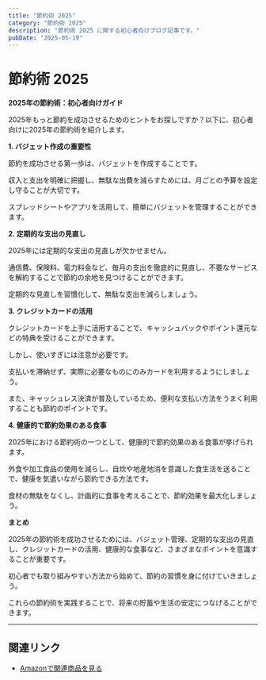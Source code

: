 ```yaml
---
title: "節約術 2025"
category: "節約術 2025"
description: "節約術 2025 に関する初心者向けブログ記事です。"
pubDate: "2025-05-19"
---
```


# 節約術 2025

**2025年の節約術：初心者向けガイド**

2025年もっと節約を成功させるためのヒントをお探しですか？以下に、初心者向けに2025年の節約術を紹介します。



**1. バジェット作成の重要性**

節約を成功させる第一歩は、バジェットを作成することです。

収入と支出を明確に把握し、無駄な出費を減らすためには、月ごとの予算を設定し守ることが大切です。

スプレッドシートやアプリを活用して、簡単にバジェットを管理することができます。



**2. 定期的な支出の見直し**

2025年には定期的な支出の見直しが欠かせません。

通信費、保険料、電力料金など、毎月の支出を徹底的に見直し、不要なサービスを解約することで節約の余地を見つけることができます。

定期的な見直しを習慣化して、無駄な支出を減らしましょう。



**3. クレジットカードの活用**

クレジットカードを上手に活用することで、キャッシュバックやポイント還元などの特典を受けることができます。

しかし、使いすぎには注意が必要です。

支払いを滞納せず、実際に必要なものにのみカードを利用するようにしましょう。

また、キャッシュレス決済が普及しているため、便利な支払い方法をうまく利用することも節約のポイントです。



**4. 健康的で節約効果のある食事**

2025年における節約術の一つとして、健康的で節約効果のある食事が挙げられます。

外食や加工食品の使用を減らし、自炊や地産地消を意識した食生活を送ることで、健康を気遣いながら節約できる方法です。

食材の無駄をなくし、計画的に食事を考えることで、節約効果を最大化しましょう。



**まとめ**

2025年の節約術を成功させるためには、バジェット管理、定期的な支出の見直し、クレジットカードの活用、健康的な食事など、さまざまなポイントを意識することが重要です。

初心者でも取り組みやすい方法から始めて、節約の習慣を身に付けていきましょう。

これらの節約術を実践することで、将来の貯蓄や生活の安定につなげることができます。



---

## 関連リンク

- [Amazonで関連商品を見る](https://www.amazon.co.jp/s?k=%E7%AF%80%E7%B4%84%E8%A1%93+2025&tag=autowritehubai-22)
